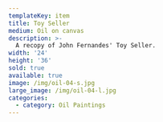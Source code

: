 ```yaml
---
templateKey: item
title: Toy Seller
medium: Oil on canvas
description: >-
  A recopy of John Fernandes' Toy Seller.
width: '24'
height: '36'
sold: true
available: true
image: /img/oil-04-s.jpg
large_image: /img/oil-04-l.jpg
categories:
  - category: Oil Paintings
---
```


